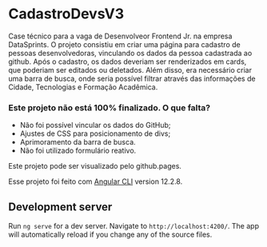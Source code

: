 # CadastroDevsV3

Case técnico para a vaga de Desenvolveor Frontend Jr. na empresa DataSprints.
O projeto consistiu em criar uma página para cadastro de pessoas desenvolvedoras, vinculando os dados da pessoa cadastrada ao github. Após o cadastro, os dados deveriam ser renderizados em cards, que poderiam ser editados ou deletados. Além disso, era necessário criar uma barra de busca, onde seria possível filtrar através das informações de Cidade, Tecnologias e Formação Acadêmica.

### Este projeto não está 100% finalizado. O que falta?

* Não foi possível vincular os dados do GitHub;
* Ajustes de CSS para posicionamento de divs;
* Aprimoramento da barra de busca.
* Não foi utilizado formulário reativo.


Este projeto pode ser visualizado pelo github.pages.


Esse projeto foi feito com [Angular CLI](https://github.com/angular/angular-cli) version 12.2.8.

## Development server

Run `ng serve` for a dev server. Navigate to `http://localhost:4200/`. The app will automatically reload if you change any of the source files.

